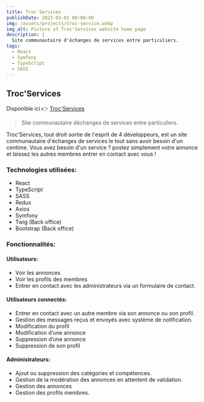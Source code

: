 ```yaml
---
title: Troc'Services
publishDate: 2023-03-01 00:00:00
img: /assets/projects/troc-service.webp
img_alt: Picture of Troc'Services website home page
description: |
  Site communautaire d'échanges de services entre particuliers.
tags:
  - React
  - Symfony
  - TypeScript
  - SASS
---
```


## Troc'Services

Disponible ici 👉 <a href="https://trocservices.fr">Troc'Services</a>
> Site communautaire déchanges de services entre particuliers.


Troc'Services, tout droit sortie de l'esprit de 4 développeurs, est un site communautaire d'échanges de services le tout sans avoir besoin d'un centime. Vous avez besoin d'un service ? postez simplement votre annonce et laissez les autres membres entrer en contact avec vous !

### Technologies utilisées:

- React
- TypeScript
- SASS
- Redux
- Axios
- Symfony
- Twig (Back office)
- Bootstrap (Back office)

### Fonctionnalités:
#### Utilisateurs:
- Voir les annonces
- Voir les profils des membres
- Entrer en contact avec les administrateurs via un formulaire de contact.
#### Utilisateurs connectés:
- Entrer en contact avec un autre membre via son annonce ou son profil.
- Gestion des messages reçus et envoyés avec système de notification.
- Modification du profil
- Modification d’une annonce
- Suppression d’une annonce
- Suppression de son profil
#### Administrateurs:
- Ajout ou suppression des catégories et compétences.
- Gestion de la modération des annonces en attentent de validation.
- Gestion des annonces
- Gestion des profils membres.
